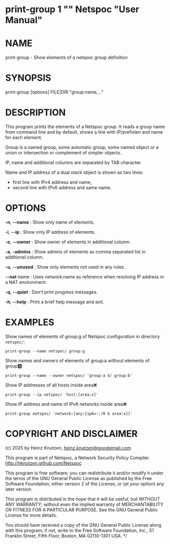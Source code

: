 # print-group 1 "" Netspoc "User Manual"

# NAME

print-group - Show elements of a netspoc group definition

# SYNOPSIS

print-group [options] FILE|DIR "group:name,..."

# DESCRIPTION

This program prints the elements of a Netspoc group.
It reads a group name from command line
and by default, shows a line with IP/prefixlen and name for each element.

Group is a named group, some automatic group, some named object or
a union or intersection or complement of simpler objects.

IP, name and additional columns are separated by TAB character.

Name and IP address of a dual stack object is shown as two lines:

- first line with IPv4 address and name,
- second line with IPv6 address and same name.

# OPTIONS

**-n**, **--name**
:   Show only name of elements.

**-i**, **--ip**
:   Show only IP address of elements.

**-o**, **--owner**
:   Show owner of elements in additional column.

**-a**, **-admins**
:   Show admins of elements as comma separated list in additional column.

**-u**, **--unused**
:   Show only elements not used in any rules.

**--nat** name
:   Uses network:name as reference when resolving IP address in a NAT environment.

**-q**, **--quiet**
:   Don't print progress messages.

**-h**, **--help**
:   Print a brief help message and exit.

# EXAMPLES

Show names of elements of group:g
of Netspoc configuration in directory `netspoc/`:

`print-group --name netspoc/ group:g`

Show names and owners of elements of group:a without elements of group:b:

`print-group --name --owner netspoc/ 'group:a &! group:b'`

Show IP addresses of all hosts inside area:x:

`print-group --ip netspoc/ 'host:[area:x]'`

Show IP address and name of IPv6 networks inside area:x:

`print-group netspoc/ 'network:[any:[ip6=::/0 & area:x]]'`

# COPYRIGHT AND DISCLAIMER

(c) 2025 by Heinz Knutzen, heinz.knutzen@googlemail.com

This program is part of Netspoc, a Network Security Policy Compiler.
http://hknutzen.github.com/Netspoc

This program is free software; you can redistribute it and/or modify
it under the terms of the GNU General Public License as published by
the Free Software Foundation; either version 2 of the License, or
(at your option) any later version.

This program is distributed in the hope that it will be useful,
but WITHOUT ANY WARRANTY; without even the implied warranty of
MERCHANTABILITY OR FITNESS FOR A PARTICULAR PURPOSE.  See the
GNU General Public License for more details.

You should have received a copy of the GNU General Public License along
with this program; if not, write to the Free Software Foundation, Inc.,
51 Franklin Street, Fifth Floor, Boston, MA 02110-1301 USA.
*/
